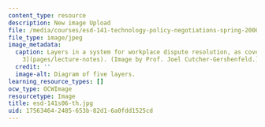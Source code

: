 ```yaml
---
content_type: resource
description: New image Upload
file: /media/courses/esd-141-technology-policy-negotiations-spring-2006/175634642485653b82d16a0fdd1525cd_esd-141s06-th.jpg
file_type: image/jpeg
image_metadata:
  caption: Layers in a system for workplace dispute resolution, as covered in [Lecture
    3](pages/lecture-notes). (Image by Prof. Joel Cutcher-Gershenfeld.)
  credit: ''
  image-alt: Diagram of five layers.
learning_resource_types: []
ocw_type: OCWImage
resourcetype: Image
title: esd-141s06-th.jpg
uid: 17563464-2485-653b-82d1-6a0fdd1525cd
---
```

